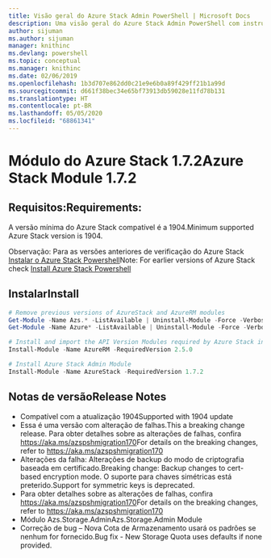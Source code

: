 ```yaml
---
title: Visão geral do Azure Stack Admin PowerShell | Microsoft Docs
description: Uma visão geral do Azure Stack Admin PowerShell com instruções de instalação e configuração.
author: sijuman
ms.author: sijuman
manager: knithinc
ms.devlang: powershell
ms.topic: conceptual
ms.manager: knithinc
ms.date: 02/06/2019
ms.openlocfilehash: 1b3d707e862dd0c21e9e6b0a89f429ff21b1a99d
ms.sourcegitcommit: d661f38bec34e65bf73913db59028e11fd78b131
ms.translationtype: HT
ms.contentlocale: pt-BR
ms.lasthandoff: 05/05/2020
ms.locfileid: "68861341"
---
```

# <a name="azure-stack-module-172"></a><span data-ttu-id="16ba1-103">Módulo do Azure Stack 1.7.2</span><span class="sxs-lookup"><span data-stu-id="16ba1-103">Azure Stack Module 1.7.2</span></span>

## <a name="requirements"></a><span data-ttu-id="16ba1-104">Requisitos:</span><span class="sxs-lookup"><span data-stu-id="16ba1-104">Requirements:</span></span>

<span data-ttu-id="16ba1-105">A versão mínima do Azure Stack compatível é a 1904.</span><span class="sxs-lookup"><span data-stu-id="16ba1-105">Minimum supported Azure Stack version is 1904.</span></span>

<span data-ttu-id="16ba1-106">Observação: Para as versões anteriores de verificação do Azure Stack [Instalar o Azure Stack Powershell](https://docs.microsoft.com/azure/azure-stack/azure-stack-powershell-install#install-azure-stack-powershell)</span><span class="sxs-lookup"><span data-stu-id="16ba1-106">Note: For earlier versions of Azure Stack check [Install Azure Stack Powershell](https://docs.microsoft.com/azure/azure-stack/azure-stack-powershell-install#install-azure-stack-powershell)</span></span>

## <a name="install"></a><span data-ttu-id="16ba1-107">Instalar</span><span class="sxs-lookup"><span data-stu-id="16ba1-107">Install</span></span>

```powershell
# Remove previous versions of AzureStack and AzureRM modules
Get-Module -Name Azs.* -ListAvailable | Uninstall-Module -Force -Verbose
Get-Module -Name Azure* -ListAvailable | Uninstall-Module -Force -Verbose

# Install and import the API Version Modules required by Azure Stack into the current PowerShell session.
Install-Module -Name AzureRM -RequiredVersion 2.5.0

# Install Azure Stack Admin Module
Install-Module -Name AzureStack -RequiredVersion 1.7.2
```

## <a name="release-notes"></a><span data-ttu-id="16ba1-108">Notas de versão</span><span class="sxs-lookup"><span data-stu-id="16ba1-108">Release Notes</span></span>

* <span data-ttu-id="16ba1-109">Compatível com a atualização 1904</span><span class="sxs-lookup"><span data-stu-id="16ba1-109">Supported with 1904 update</span></span>
* <span data-ttu-id="16ba1-110">Essa é uma versão com alteração de falhas.</span><span class="sxs-lookup"><span data-stu-id="16ba1-110">This a breaking change release.</span></span> <span data-ttu-id="16ba1-111">Para obter detalhes sobre as alterações de falhas, confira <https://aka.ms/azspshmigration170></span><span class="sxs-lookup"><span data-stu-id="16ba1-111">For details on the breaking changes, refer to <https://aka.ms/azspshmigration170></span></span>
* <span data-ttu-id="16ba1-112">Alterações da falha: Alterações de backup do modo de criptografia baseada em certificado.</span><span class="sxs-lookup"><span data-stu-id="16ba1-112">Breaking change: Backup changes to cert-based encryption mode.</span></span> <span data-ttu-id="16ba1-113">O suporte para chaves simétricas está preterido.</span><span class="sxs-lookup"><span data-stu-id="16ba1-113">Support for symmetric keys is deprecated.</span></span>
* <span data-ttu-id="16ba1-114">Para obter detalhes sobre as alterações de falhas, confira https://aka.ms/azspshmigration170</span><span class="sxs-lookup"><span data-stu-id="16ba1-114">For details on the breaking changes, refer to https://aka.ms/azspshmigration170</span></span>
* <span data-ttu-id="16ba1-115">Módulo Azs.Storage.Admin</span><span class="sxs-lookup"><span data-stu-id="16ba1-115">Azs.Storage.Admin Module</span></span> 
* <span data-ttu-id="16ba1-116">Correção de bug – Nova Cota de Armazenamento usará os padrões se nenhum for fornecido.</span><span class="sxs-lookup"><span data-stu-id="16ba1-116">Bug fix - New Storage Quota uses defaults if none provided.</span></span>
